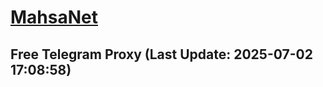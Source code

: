 
# [MahsaNet](https://t.me/mahsa_net)
## Free Telegram Proxy (Last Update: 2025-07-02 17:08:58)

    